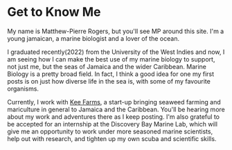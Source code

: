 # Get to Know Me

My name is Matthew-Pierre Rogers, but you'll see MP around this site.
I'm a young jamaican, a marine biologist and a lover of the ocean.

I graduated recently(2022) from the University of the West Indies and now, I am seeing how I can make the best use of my marine biology to support, not just me, but the seas of Jamaica and the wider Caribbean.
Marine Biology is a pretty broad field. In fact, I think a good idea for one my first posts is on just how diverse life in the sea is, with some of my favourite organisms.

Currently, I work with [Kee Farms](https://www.keefarms.com/), a start-up bringing seaweed farming and mariculture in general to Jamaica and the Caribbean. 
You'll be hearing more about my work and adventures there as I keep posting. I'm also grateful to be accepted for an internship at the Discovery Bay Marine Lab, 
which will give me an opportunity to work under more seasoned marine scientists, help out with research, and tighten up my own scuba and scientific skills. 

